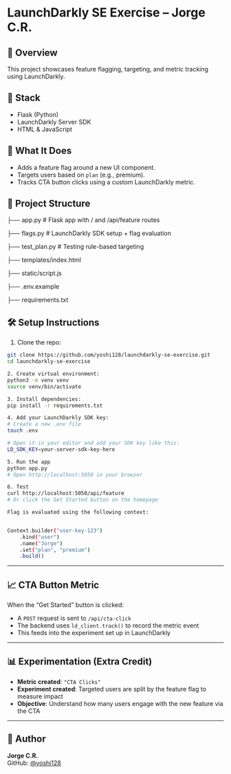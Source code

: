 # LaunchDarkly SE Exercise – Jorge C.R.

## 🚀 Overview
This project showcases feature flagging, targeting, and metric tracking using LaunchDarkly.

## 🧰 Stack
- Flask (Python)
- LaunchDarkly Server SDK
- HTML & JavaScript

## 🧪 What It Does
- Adds a feature flag around a new UI component.
- Targets users based on `plan` (e.g., premium).
- Tracks CTA button clicks using a custom LaunchDarkly metric.

## 📂 Project Structure
├── app.py # Flask app with / and /api/feature routes

├── flags.py # LaunchDarkly SDK setup + flag evaluation

├── test_plan.py # Testing rule-based targeting

├── templates/index.html

├── static/script.js

├── .env.example

├── requirements.txt


## 🛠️ Setup Instructions

1. Clone the repo:
```bash
git clone https://github.com/yoshi128/launchdarkly-se-exercise.git
cd launchdarkly-se-exercise

2. Create virtual environment:
python3 -m venv venv
source venv/bin/activate

3. Install dependencies:
pip install -r requirements.txt

4. Add your LaunchDarkly SDK key:
# Create a new .env file
touch .env

# Open it in your editor and add your SDK key like this:
LD_SDK_KEY=your-server-sdk-key-here

5. Run the app
python app.py
# Open http://localhost:5050 in your browser

6. Test
curl http://localhost:5050/api/feature
# Or click the Get Started button on the homepage

Flag is evaluated using the following context:


Context.builder("user-key-123")
    .kind("user")
    .name("Jorge")
    .set("plan", "premium")
    .build()
```

---

## 📈 CTA Button Metric

When the “Get Started” button is clicked:

- A `POST` request is sent to `/api/cta-click`
- The backend uses `ld_client.track()` to record the metric event
- This feeds into the experiment set up in LaunchDarkly

---

## 📊 Experimentation (Extra Credit)

- **Metric created**: `"CTA Clicks"`
- **Experiment created**: Targeted users are split by the feature flag to measure impact
- **Objective**: Understand how many users engage with the new feature via the CTA

---

## 🙌 Author

**Jorge C.R.**  
GitHub: [@yoshi128](https://github.com/yoshi128)
